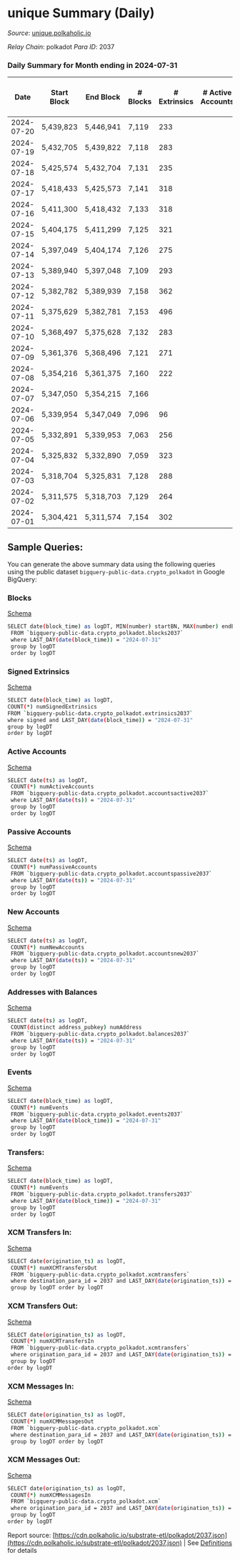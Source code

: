 # unique Summary (Daily)

_Source_: [unique.polkaholic.io](https://unique.polkaholic.io)

*Relay Chain*: polkadot
*Para ID*: 2037



### Daily Summary for Month ending in 2024-07-31


| Date    | Start Block | End Block | # Blocks | # Extrinsics | # Active Accounts | # Passive Accounts | # New Accounts | # Addresses | # Events  | # Transfers ($USD) | # XCM Transfers In ($USD) | # XCM Transfers Out ($USD) | # XCM In | # XCM Out | Issues |
|---------|-------------|-----------|----------|--------------|-------------------|--------------------|----------------|-------------|-----------|--------------------|---------------------------|----------------------------|----------|-----------|--------|
| 2024-07-20 | 5,439,823 | 5,446,941 | 7,119 | 233 |  |  |  | 53,423 | 21,472 | 1,907  |   |   |  |  |  |
| 2024-07-19 | 5,432,705 | 5,439,822 | 7,118 | 283 |  |  |  | 53,421 | 21,869 | 1,906  |   |   |  |  |  |
| 2024-07-18 | 5,425,574 | 5,432,704 | 7,131 | 235 |  |  |  | 53,422 | 21,498 | 1,903  |   |   |  |  |  |
| 2024-07-17 | 5,418,433 | 5,425,573 | 7,141 | 318 |  |  |  | 53,420 | 22,262 | 1,900  |   |   |  |  |  |
| 2024-07-16 | 5,411,300 | 5,418,432 | 7,133 | 318 |  |  |  | 53,417 | 22,231 | 1,901  |   |   |  |  |  |
| 2024-07-15 | 5,404,175 | 5,411,299 | 7,125 | 321 |  |  |  | 53,416 | 22,278 | 1,911  |   |   |  |  |  |
| 2024-07-14 | 5,397,049 | 5,404,174 | 7,126 | 275 |  |  |  | 53,411 | 21,846 | 1,905  |   |   |  |  |  |
| 2024-07-13 | 5,389,940 | 5,397,048 | 7,109 | 293 |  |  |  | 53,409 | 22,013 | 1,902  |   |   |  |  |  |
| 2024-07-12 | 5,382,782 | 5,389,939 | 7,158 | 362 |  |  |  | 53,410 | 22,838 | 1,905  |   |   |  |  |  |
| 2024-07-11 | 5,375,629 | 5,382,781 | 7,153 | 496 |  |  |  | 53,410 | 24,086 | 1,904  |   |   |  |  |  |
| 2024-07-10 | 5,368,497 | 5,375,628 | 7,132 | 283 |  |  |  | 53,406 | 21,970 | 1,913  |   |   |  |  |  |
| 2024-07-09 | 5,361,376 | 5,368,496 | 7,121 | 271 |  |  |  |  | 21,745 | 1,929  |   |   |  |  |  |
| 2024-07-08 | 5,354,216 | 5,361,375 | 7,160 | 222 |  |  |  |  | 21,466 | 1,905  |   |   |  |  |  |
| 2024-07-07 | 5,347,050 | 5,354,215 | 7,166 |  |  |  |  |  |  |   |   |   |  |  |  |
| 2024-07-06 | 5,339,954 | 5,347,049 | 7,096 | 96 |  |  |  |  | 20,775 | 1,743  |   |   |  |  |  |
| 2024-07-05 | 5,332,891 | 5,339,953 | 7,063 | 256 |  |  |  |  | 21,561 | 1,915  |   |   |  |  |  |
| 2024-07-04 | 5,325,832 | 5,332,890 | 7,059 | 323 |  |  |  |  | 22,065 | 1,909  |   |   |  |  |  |
| 2024-07-03 | 5,318,704 | 5,325,831 | 7,128 | 288 |  |  |  |  | 21,998 | 1,938  |   |   |  |  |  |
| 2024-07-02 | 5,311,575 | 5,318,703 | 7,129 | 264 |  |  |  |  | 21,708 | 1,914  |   |   |  |  |  |
| 2024-07-01 | 5,304,421 | 5,311,574 | 7,154 | 302 |  |  |  |  | 22,103 | 1,928  |   |   |  |  |  |

## Sample Queries:
You can generate the above summary data using the following queries using the public dataset `bigquery-public-data.crypto_polkadot` in Google BigQuery:


### Blocks 

[Schema](https://github.com/colorfulnotion/substrate-etl/blob/main/schema/blocks.json)

```bash
SELECT date(block_time) as logDT, MIN(number) startBN, MAX(number) endBN, COUNT(*) numBlocks 
 FROM `bigquery-public-data.crypto_polkadot.blocks2037`  
 where LAST_DAY(date(block_time)) = "2024-07-31" 
 group by logDT 
 order by logDT
```

### Signed Extrinsics 

[Schema](https://github.com/colorfulnotion/substrate-etl/blob/main/schema/extrinsics.json)

```bash
SELECT date(block_time) as logDT, 
COUNT(*) numSignedExtrinsics 
FROM `bigquery-public-data.crypto_polkadot.extrinsics2037`  
where signed and LAST_DAY(date(block_time)) = "2024-07-31" 
group by logDT 
order by logDT
```

### Active Accounts 

[Schema](https://github.com/colorfulnotion/substrate-etl/blob/main/schema/accountsactive.json)

```bash
SELECT date(ts) as logDT, 
 COUNT(*) numActiveAccounts 
 FROM `bigquery-public-data.crypto_polkadot.accountsactive2037` 
 where LAST_DAY(date(ts)) = "2024-07-31" 
 group by logDT 
 order by logDT
```

### Passive Accounts 

[Schema](https://github.com/colorfulnotion/substrate-etl/blob/main/schema/accountspassive.json)

```bash
SELECT date(ts) as logDT, 
 COUNT(*) numPassiveAccounts 
 FROM `bigquery-public-data.crypto_polkadot.accountspassive2037` 
 where LAST_DAY(date(ts)) = "2024-07-31" 
 group by logDT 
 order by logDT
```

### New Accounts 

[Schema](https://github.com/colorfulnotion/substrate-etl/blob/main/schema/accountsnew.json)

```bash
SELECT date(ts) as logDT, 
 COUNT(*) numNewAccounts 
 FROM `bigquery-public-data.crypto_polkadot.accountsnew2037` 
 where LAST_DAY(date(ts)) = "2024-07-31" 
 group by logDT
 order by logDT
```

### Addresses with Balances 

[Schema](https://github.com/colorfulnotion/substrate-etl/blob/main/schema/balances.json)

```bash
SELECT date(ts) as logDT,
 COUNT(distinct address_pubkey) numAddress 
 FROM `bigquery-public-data.crypto_polkadot.balances2037` 
 where LAST_DAY(date(ts)) = "2024-07-31" 
 group by logDT 
 order by logDT
```

### Events 

[Schema](https://github.com/colorfulnotion/substrate-etl/blob/main/schema/events.json)

```bash
SELECT date(block_time) as logDT, 
 COUNT(*) numEvents 
 FROM `bigquery-public-data.crypto_polkadot.events2037` 
 where LAST_DAY(date(block_time)) = "2024-07-31" 
 group by logDT 
 order by logDT
```

### Transfers:

[Schema](https://github.com/colorfulnotion/substrate-etl/blob/main/schema/transfers.json)

```bash
SELECT date(block_time) as logDT, 
 COUNT(*) numEvents 
 FROM `bigquery-public-data.crypto_polkadot.transfers2037` 
 where LAST_DAY(date(block_time)) = "2024-07-31" 
 group by logDT 
 order by logDT
```

### XCM Transfers In: 

[Schema](https://github.com/colorfulnotion/substrate-etl/blob/main/schema/xcmtransfers.json)

```bash
SELECT date(origination_ts) as logDT, 
 COUNT(*) numXCMTransfersOut 
 FROM `bigquery-public-data.crypto_polkadot.xcmtransfers` 
 where destination_para_id = 2037 and LAST_DAY(date(origination_ts)) = "2024-07-31" 
 group by logDT order by logDT
```

### XCM Transfers Out: 

[Schema](https://github.com/colorfulnotion/substrate-etl/blob/main/schema/xcmtransfers.json)

```bash
SELECT date(origination_ts) as logDT, 
 COUNT(*) numXCMTransfersIn 
 FROM `bigquery-public-data.crypto_polkadot.xcmtransfers` 
 where origination_para_id = 2037 and LAST_DAY(date(origination_ts)) = "2024-07-31" 
 group by logDT 
order by logDT
```

### XCM Messages In: 

[Schema](https://github.com/colorfulnotion/substrate-etl/blob/main/schema/xcm.json)

```bash
SELECT date(origination_ts) as logDT, 
 COUNT(*) numXCMMessagesOut 
 FROM `bigquery-public-data.crypto_polkadot.xcm` 
 where destination_para_id = 2037 and LAST_DAY(date(origination_ts)) = "2024-07-31" 
 group by logDT order by logDT
```

### XCM Messages Out: 

[Schema](https://github.com/colorfulnotion/substrate-etl/blob/main/schema/xcm.json)

```bash
SELECT date(origination_ts) as logDT, 
 COUNT(*) numXCMMessagesIn 
 FROM `bigquery-public-data.crypto_polkadot.xcm` 
 where origination_para_id = 2037 and LAST_DAY(date(origination_ts)) = "2024-07-31" 
 group by logDT 
order by logDT
```


Report source: [https://cdn.polkaholic.io/substrate-etl/polkadot/2037.json](https://cdn.polkaholic.io/substrate-etl/polkadot/2037.json) | See [Definitions](/DEFINITIONS.md) for details
